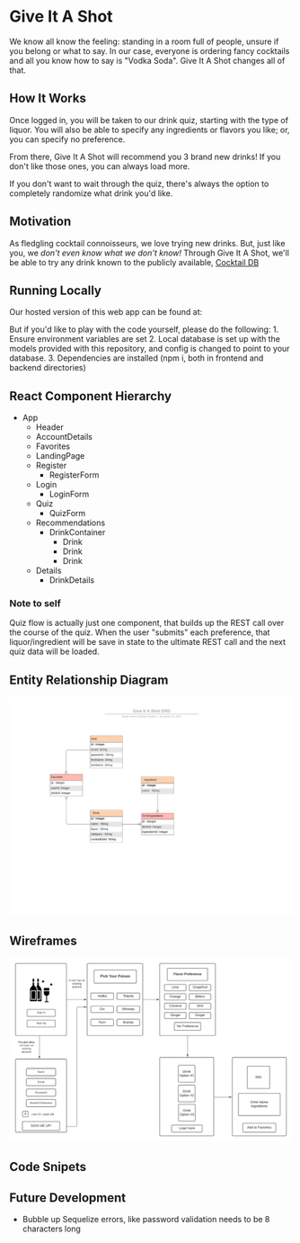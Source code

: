 # Give It A Shot

We know all know the feeling: standing in a room full of people, unsure if you belong or what to say. In our case, everyone is ordering fancy cocktails and all you know how to say is "Vodka Soda". Give It A Shot changes all of that.

## How It Works

Once logged in, you will be taken to our drink quiz, starting with the type of liquor. You will also be able to specify any ingredients or flavors you like; or, you can specify no preference.

From there, Give It A Shot will recommend you 3 brand new drinks! If you don't like those ones, you can always load more.

If you don't want to wait through the quiz, there's always the option to completely randomize what drink you'd like.

## Motivation

As fledgling cocktail connoisseurs, we love trying new drinks. But, just like you, we _don't even know what we don't know!_ Through Give It A Shot, we'll be able to try any drink known to the publicly available, [Cocktail DB](https://www.thecocktaildb.com/)

## Running Locally

Our hosted version of this web app can be found at:

But if you'd like to play with the code yourself, please do the following:
1\. Ensure environment variables are set
2\. Local database is set up with the models provided with this repository, and config is changed to point to your database.
3\. Dependencies are installed (npm i, both in frontend and backend directories)

## React Component Hierarchy

-   App
    -   Header
    -   AccountDetails
    -   Favorites
    -   LandingPage
    -   Register
        -   RegisterForm
    -   Login
        -   LoginForm
    -   Quiz
        -   QuizForm
    -   Recommendations
        -   DrinkContainer
            -   Drink
            -   Drink
            -   Drink
    -   Details
        -   DrinkDetails

### Note to self

Quiz flow is actually just one component, that builds up the REST call over the course of the quiz. When the user "submits" each preference, that liquor/ingredient will be save in state to the ultimate REST call and the next quiz data will be loaded.

## Entity Relationship Diagram

![Entity Relationship Diagram](images/ERD.jpeg)

## Wireframes

![Wireframes](images/wireframe.png)

## Code Snipets

## Future Development

-   Bubble up Sequelize errors, like password validation needs to be 8 characters long
